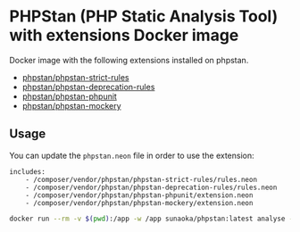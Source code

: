 # PHPStan (PHP Static Analysis Tool) with extensions Docker image

Docker image with the following extensions installed on phpstan.

- [phpstan/phpstan-strict-rules](https://github.com/phpstan/phpstan-strict-rules)
- [phpstan/phpstan-deprecation-rules](https://github.com/phpstan/phpstan-deprecation-rules)
- [phpstan/phpstan-phpunit](https://github.com/phpstan/phpstan-phpunit)
- [phpstan/phpstan-mockery](https://github.com/phpstan/phpstan-mockery)

## Usage

You can update the `phpstan.neon` file in order to use the extension:

```neon
includes:
    - /composer/vendor/phpstan/phpstan-strict-rules/rules.neon
    - /composer/vendor/phpstan/phpstan-deprecation-rules/rules.neon
    - /composer/vendor/phpstan/phpstan-phpunit/extension.neon
    - /composer/vendor/phpstan/phpstan-mockery/extension.neon
```

```bash
docker run --rm -v $(pwd):/app -w /app sunaoka/phpstan:latest analyse --ansi --memory-limit=-1
```

